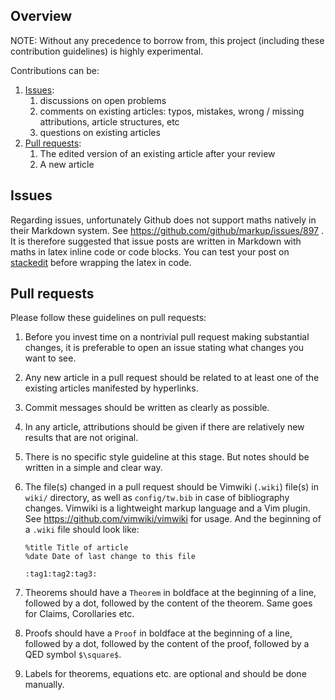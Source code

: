 Overview
--------

NOTE: Without any precedence to borrow from, this project (including these contribution guidelines) is highly experimental.

Contributions can be:

1.  [Issues](https://github.com/ycpei/toywiki/issues):
    1.  discussions on open problems
    2.  comments on existing articles: typos, mistakes, wrong / missing attributions, article structures, etc
    3.  questions on existing articles
2.  [Pull requests](https://github.com/ycpei/toywiki/pulls):
    1.  The edited version of an existing article after your review
    2.  A new article

Issues
------

Regarding issues, unfortunately Github does not support maths natively in their Markdown system. See <https://github.com/github/markup/issues/897> . It is therefore suggested that issue posts are written in Markdown with maths in latex inline code or code blocks. You can test your post on [stackedit](https://stackedit.io/editor) before wrapping the latex in code.

Pull requests
-------------

Please follow these guidelines on pull requests:

1.  Before you invest time on a nontrivial pull request making substantial changes, it is preferable to open an issue stating what changes you want to see.
2.  Any new article in a pull request should be related to at least one of the existing articles manifested by hyperlinks.
3.  Commit messages should be written as clearly as possible.
4.  In any article, attributions should be given if there are relatively new results that are not original.
5.  There is no specific style guideline at this stage. But notes should be written in a simple and clear way.
6.  The file(s) changed in a pull request should be Vimwiki (`.wiki`) file(s) in `wiki/` directory, as well as `config/tw.bib` in case of bibliography changes. Vimwiki is a lightweight markup language and a Vim plugin. See <https://github.com/vimwiki/vimwiki> for usage. And the beginning of a `.wiki` file should look like:

        %title Title of article
        %date Date of last change to this file

        :tag1:tag2:tag3:

7.  Theorems should have a `Theorem` in boldface at the beginning of a line, followed by a dot, followed by the content of the theorem. Same goes for Claims, Corollaries etc.
8.  Proofs should have a `Proof` in boldface at the beginning of a line, followed by a dot, followed by the content of the proof, followed by a QED symbol `$\square$`.
9.  Labels for theorems, equations etc. are optional and should be done manually.
